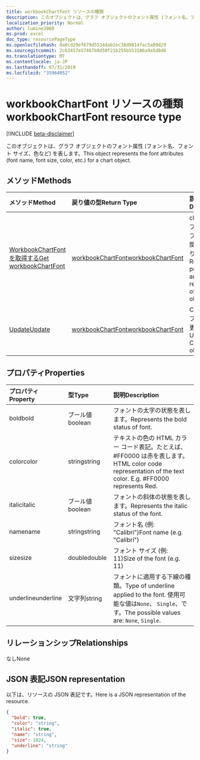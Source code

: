 ```yaml
---
title: workbookChartFont リソースの種類
description: このオブジェクトは、グラフ オブジェクトのフォント属性 (フォント名、フォント サイズ、色など) を表します。
localization_priority: Normal
author: lumine2008
ms.prod: excel
doc_type: resourcePageType
ms.openlocfilehash: 0a0cd29ef679d5534dab2ec38d9814fac5a89d29
ms.sourcegitcommit: 2c62457e57467b8d50f21b255b553106a9a5d8d6
ms.translationtype: MT
ms.contentlocale: ja-JP
ms.lasthandoff: 07/31/2019
ms.locfileid: "35964052"
---
```

# <a name="workbookchartfont-resource-type"></a><span data-ttu-id="e7d4e-103">workbookChartFont リソースの種類</span><span class="sxs-lookup"><span data-stu-id="e7d4e-103">workbookChartFont resource type</span></span>

[!INCLUDE [beta-disclaimer](../../includes/beta-disclaimer.md)]

<span data-ttu-id="e7d4e-104">このオブジェクトは、グラフ オブジェクトのフォント属性 (フォント名、フォント サイズ、色など) を表します。</span><span class="sxs-lookup"><span data-stu-id="e7d4e-104">This object represents the font attributes (font name, font size, color, etc.) for a chart object.</span></span>


## <a name="methods"></a><span data-ttu-id="e7d4e-105">メソッド</span><span class="sxs-lookup"><span data-stu-id="e7d4e-105">Methods</span></span>

| <span data-ttu-id="e7d4e-106">メソッド</span><span class="sxs-lookup"><span data-stu-id="e7d4e-106">Method</span></span>           | <span data-ttu-id="e7d4e-107">戻り値の型</span><span class="sxs-lookup"><span data-stu-id="e7d4e-107">Return Type</span></span>    |<span data-ttu-id="e7d4e-108">説明</span><span class="sxs-lookup"><span data-stu-id="e7d4e-108">Description</span></span>|
|:---------------|:--------|:----------|
|[<span data-ttu-id="e7d4e-109">WorkbookChartFont を取得する</span><span class="sxs-lookup"><span data-stu-id="e7d4e-109">Get workbookChartFont</span></span>](../api/chartfont-get.md) | [<span data-ttu-id="e7d4e-110">workbookChartFont</span><span class="sxs-lookup"><span data-stu-id="e7d4e-110">workbookChartFont</span></span>](workbookchartfont.md) |<span data-ttu-id="e7d4e-111">chartFont オブジェクトのプロパティと関係を読み取ります。</span><span class="sxs-lookup"><span data-stu-id="e7d4e-111">Read properties and relationships of chartFont object.</span></span>|
|[<span data-ttu-id="e7d4e-112">Update</span><span class="sxs-lookup"><span data-stu-id="e7d4e-112">Update</span></span>](../api/chartfont-update.md) | [<span data-ttu-id="e7d4e-113">workbookChartFont</span><span class="sxs-lookup"><span data-stu-id="e7d4e-113">workbookChartFont</span></span>](workbookchartfont.md)   |<span data-ttu-id="e7d4e-114">ChartFont オブジェクトを更新します。</span><span class="sxs-lookup"><span data-stu-id="e7d4e-114">Update ChartFont object.</span></span> |

## <a name="properties"></a><span data-ttu-id="e7d4e-115">プロパティ</span><span class="sxs-lookup"><span data-stu-id="e7d4e-115">Properties</span></span>
| <span data-ttu-id="e7d4e-116">プロパティ</span><span class="sxs-lookup"><span data-stu-id="e7d4e-116">Property</span></span>     | <span data-ttu-id="e7d4e-117">型</span><span class="sxs-lookup"><span data-stu-id="e7d4e-117">Type</span></span>   |<span data-ttu-id="e7d4e-118">説明</span><span class="sxs-lookup"><span data-stu-id="e7d4e-118">Description</span></span>|
|:---------------|:--------|:----------|
|<span data-ttu-id="e7d4e-119">bold</span><span class="sxs-lookup"><span data-stu-id="e7d4e-119">bold</span></span>|<span data-ttu-id="e7d4e-120">ブール値</span><span class="sxs-lookup"><span data-stu-id="e7d4e-120">boolean</span></span>|<span data-ttu-id="e7d4e-121">フォントの太字の状態を表します。</span><span class="sxs-lookup"><span data-stu-id="e7d4e-121">Represents the bold status of font.</span></span>|
|<span data-ttu-id="e7d4e-122">color</span><span class="sxs-lookup"><span data-stu-id="e7d4e-122">color</span></span>|<span data-ttu-id="e7d4e-123">string</span><span class="sxs-lookup"><span data-stu-id="e7d4e-123">string</span></span>|<span data-ttu-id="e7d4e-p101">テキストの色の HTML カラー コード表記。たとえば、#FF0000 は赤を表します。</span><span class="sxs-lookup"><span data-stu-id="e7d4e-p101">HTML color code representation of the text color. E.g. #FF0000 represents Red.</span></span>|
|<span data-ttu-id="e7d4e-127">italic</span><span class="sxs-lookup"><span data-stu-id="e7d4e-127">italic</span></span>|<span data-ttu-id="e7d4e-128">ブール値</span><span class="sxs-lookup"><span data-stu-id="e7d4e-128">boolean</span></span>|<span data-ttu-id="e7d4e-129">フォントの斜体の状態を表します。</span><span class="sxs-lookup"><span data-stu-id="e7d4e-129">Represents the italic status of the font.</span></span>|
|<span data-ttu-id="e7d4e-130">name</span><span class="sxs-lookup"><span data-stu-id="e7d4e-130">name</span></span>|<span data-ttu-id="e7d4e-131">string</span><span class="sxs-lookup"><span data-stu-id="e7d4e-131">string</span></span>|<span data-ttu-id="e7d4e-132">フォント名 (例: "Calibri")</span><span class="sxs-lookup"><span data-stu-id="e7d4e-132">Font name (e.g. "Calibri")</span></span>|
|<span data-ttu-id="e7d4e-133">size</span><span class="sxs-lookup"><span data-stu-id="e7d4e-133">size</span></span>|<span data-ttu-id="e7d4e-134">double</span><span class="sxs-lookup"><span data-stu-id="e7d4e-134">double</span></span>|<span data-ttu-id="e7d4e-135">フォント サイズ (例: 11)</span><span class="sxs-lookup"><span data-stu-id="e7d4e-135">Size of the font (e.g. 11)</span></span>|
|<span data-ttu-id="e7d4e-136">underline</span><span class="sxs-lookup"><span data-stu-id="e7d4e-136">underline</span></span>|<span data-ttu-id="e7d4e-137">文字列</span><span class="sxs-lookup"><span data-stu-id="e7d4e-137">string</span></span>|<span data-ttu-id="e7d4e-138">フォントに適用する下線の種類。</span><span class="sxs-lookup"><span data-stu-id="e7d4e-138">Type of underline applied to the font.</span></span> <span data-ttu-id="e7d4e-139">使用可能な値は`None`、 `Single`、です。</span><span class="sxs-lookup"><span data-stu-id="e7d4e-139">The possible values are: `None`, `Single`.</span></span>|

## <a name="relationships"></a><span data-ttu-id="e7d4e-140">リレーションシップ</span><span class="sxs-lookup"><span data-stu-id="e7d4e-140">Relationships</span></span>
<span data-ttu-id="e7d4e-141">なし</span><span class="sxs-lookup"><span data-stu-id="e7d4e-141">None</span></span>


## <a name="json-representation"></a><span data-ttu-id="e7d4e-142">JSON 表記</span><span class="sxs-lookup"><span data-stu-id="e7d4e-142">JSON representation</span></span>

<span data-ttu-id="e7d4e-143">以下は、リソースの JSON 表記です。</span><span class="sxs-lookup"><span data-stu-id="e7d4e-143">Here is a JSON representation of the resource.</span></span>

<!--{
  "blockType": "resource",
  "baseType": "microsoft.graph.entity",
  "optionalProperties": [],
  "@odata.type": "microsoft.graph.workbookChartFont"
}-->

```json
{
  "bold": true,
  "color": "string",
  "italic": true,
  "name": "string",
  "size": 1024,
  "underline": "string"
}

```

<!-- uuid: 8fcb5dbc-d5aa-4681-8e31-b001d5168d79
2015-10-25 14:57:30 UTC -->
<!--
{
  "type": "#page.annotation",
  "description": "ChartFont resource",
  "keywords": "",
  "section": "documentation",
  "tocPath": "",
  "suppressions": []
}
-->
